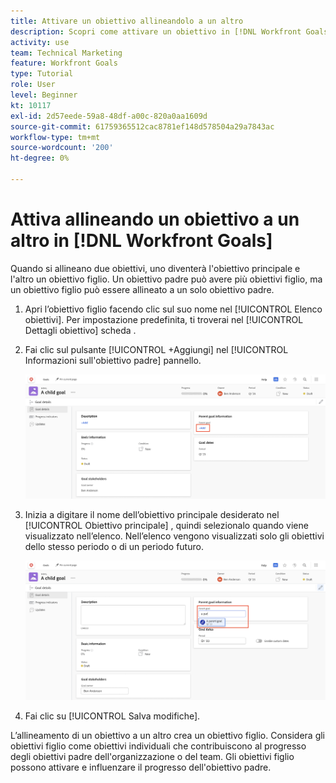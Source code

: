 ```yaml
---
title: Attivare un obiettivo allineandolo a un altro
description: Scopri come attivare un obiettivo in [!DNL Workfront Goals] allineandola a un altro obiettivo.
activity: use
team: Technical Marketing
feature: Workfront Goals
type: Tutorial
role: User
level: Beginner
kt: 10117
exl-id: 2d57eede-59a8-48df-a00c-820a0aa1609d
source-git-commit: 61759365512cac8781ef148d578504a29a7843ac
workflow-type: tm+mt
source-wordcount: '200'
ht-degree: 0%

---
```


# Attiva allineando un obiettivo a un altro in [!DNL Workfront Goals]

Quando si allineano due obiettivi, uno diventerà l&#39;obiettivo principale e l&#39;altro un obiettivo figlio. Un obiettivo padre può avere più obiettivi figlio, ma un obiettivo figlio può essere allineato a un solo obiettivo padre.

1. Apri l’obiettivo figlio facendo clic sul suo nome nel [!UICONTROL Elenco obiettivi]. Per impostazione predefinita, ti troverai nel [!UICONTROL Dettagli obiettivo] scheda .
1. Fai clic sul pulsante [!UICONTROL +Aggiungi] nel [!UICONTROL Informazioni sull&#39;obiettivo padre] pannello.

   ![Uno screenshot del [!UICONTROL Dettagli obiettivo] scheda](assets/06-workfront-goals-align-goals.png)

1. Inizia a digitare il nome dell’obiettivo principale desiderato nel [!UICONTROL Obiettivo principale] , quindi selezionalo quando viene visualizzato nell’elenco. Nell’elenco vengono visualizzati solo gli obiettivi dello stesso periodo o di un periodo futuro.

   ![Uno screenshot del [!UICONTROL Dettagli obiettivo] pannello che mostra [!UICONTROL Informazioni sull&#39;obiettivo padre] pannello](assets/07-workfront-goals-align-to.png)

1. Fai clic su [!UICONTROL Salva modifiche].

L’allineamento di un obiettivo a un altro crea un obiettivo figlio. Considera gli obiettivi figlio come obiettivi individuali che contribuiscono al progresso degli obiettivi padre dell&#39;organizzazione o del team. Gli obiettivi figlio possono attivare e influenzare il progresso dell&#39;obiettivo padre.
